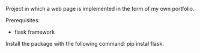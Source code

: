 Project in which a web page is implemented in the form of my own portfolio.

Prerequisites:
- flask framework

Install the package with the following command: pip instal flask.
